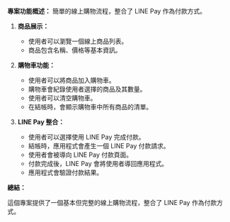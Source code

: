 **專案功能概述：**
簡單的線上購物流程，整合了 LINE Pay 作為付款方式。

1.  **商品展示：**
    *   使用者可以瀏覽一個線上商品列表。
    *   商品包含名稱、價格等基本資訊。

2.  **購物車功能：**
    *   使用者可以將商品加入購物車。
    *   購物車會紀錄使用者選擇的商品及其數量。
    *   使用者可以清空購物車。
    *   在結帳時，會顯示購物車中所有商品的清單。

3.  **LINE Pay 整合：**
    *   使用者可以選擇使用 LINE Pay 完成付款。
    *   結帳時，應用程式會產生一個 LINE Pay 付款請求。
    *   使用者會被導向 LINE Pay 付款頁面。
    *   付款完成後，LINE Pay 會將使用者導回應用程式。
    *   應用程式會驗證付款結果。

**總結：**

這個專案提供了一個基本但完整的線上購物流程，整合了 LINE Pay 作為付款方式。
